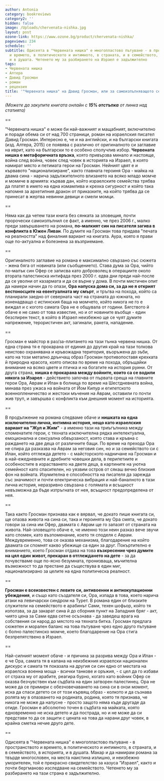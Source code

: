 ```yaml
---
author: Antonia
category: bookreviews
category2: ''
hidden: false
image: /Uploads/chervenata-nishka.jpg
layout: post
ozone-link: https://www.ozone.bg/product/chervenata-nishka/
pageviews: 234
schedule: ''
subtitle: Одисеята в "Червената нишка" е многопластово пътуване - в пространството
  и времето, в политическото и интимното, в страната, и в семейството, в историята,
  и в душата. Четенето му за разбирането на Израел е задължително
tags:
- Червената нишка
- Алтера
- Давид Гросман
- роман
- рецензия
title: '"Червената нишка" на Давид Гросман, или за самоизпълняващото се пророчество '
---
```


*(Можете да закупите книгата онлайн с **15% отстъпка** от линка над статията)* 

\==

"Червената нишка" е може би най-важният и мащабният, включително и поради обема си от над 700 страници, роман на израелския писател Давид Гросман. Интересно е, че и на английски, и на български книгата (изд. Алтера, 2015) се появява с различно от оригиналното си заглавие на иврит, като на български то е особено сполучлив избор. **Червената нишка e метафоричната връзка**, която привързва минало и настояще, война след война, човек след човек в историята на Израел, в която намират място и петимата герои на Гросман. Нейният цвят е и кървавото "национализиране", както главната героиня Ора - майка на двама сина - нарича задължителното влизането на всяко младо момче и момиче в армията: кървав дан, който израелските семейства трябва да платят в името на една измамлива и крехка сигурност и който така напомня за архетипния дракон от приказките, на който трябва да се принесат в жертва невинни девици и смели момци.

\==

Няма как да четем тази книга без сянката за зловещия, почти пророчески самоизпълнил се факт, а именно, че през 2006 г., малко преди завършването на романа, **по-малкият син на писателя загива в конфликта в Южен Ливан**. По думите на Гросман това придава "печата на реалността" над финалния вариант на книгата. Аура, която я прави още по-актуална и болезнена за възприемане.

\==

Оригиналното заглавие на романа е максимално свързано със сюжета - жена бяга от новината (или съобщението). Става дума за Ора, чийто по-малък син Офер се записва като доброволец в операциите около втората палестинска интифада през 2000 г. едва дни преди най-после да се уволни от казармата и да се върне у дома. В почти мистичен опит да намери начин да го опази, **Ора напуска дома си, за да не я открият вестоносците на евентуалната му смърт**, и тръгва на похода, който са планирали заедно от северната част на страната до южната, но изненадващо с истинския баща на момчето, който никога не го е виждал и с когото самата Ора не е общувала от години. Бягството й обаче е не само от това известие, но и от новините въобще - един безспирен текст, в който в Израел неизбежно ще се чуят думите напрежение, терористичен акт, загинали, ракета, нападение.

\==

Гросман е майстор в раз/за-плитането на тази тънка червена нишка. От една страна тя е прокарана от единия до другия край на тази толкова неистово охранявана и кръвожадна територия, въоръжена до зъби, като на този метално дрънчащ образ Гросман противопоставя крехката й природна красота, която описва по време на похода, обръщайки внимание на всяко цвете и птичка и на богатите на история руини. От друга страна, **нишка е прокарана между войните, които са се водили някога за Изарел** - действието започва от първата среща на главните герои Ора, Аврам и Илан в болница по време на Шестдневната война, минава през ужаса на войната от Йом Кипур и египетското военнопленичество и жестоки мъчения на Аврам, оставили го почти жив труп, и завършва с конфликта към днешния момент на историята. 

\==

В продължение на романа следваме обаче и **нишката на една изключително лична, интимна история, нещо като израелския вариант на "Жул и Жим"** - а именно тази на триъгълника между споменатите герои, с тяхната изключителна рядка интелектуална, емоционална и сексуална обвързаност, която става и кръвна с раждането на две деца от различните бащи. По време на прехода Ора не спира да разказва на Аврам за неговия син, но и за семейството си с Илан, който отглежда детето - с майсторското надничане на Гросман и в най-ежедневните и дребните човешки дела, в перипетиите и особеностите в израстването на двете деца, в картините на уютна семейност като спасителен, но уязвим остров от сякаш вечно близкия фон на войната. Изумителна е способността на писателя да зарежда със значимост и почти електрическа вибрация и най-баналното в тази лична история, неразривно свързана с голямата и всъщност невъзможна да бъде изтръгната от нея, всъщност предопределена от нея.  

\==

Така както Гросман признава как е вярвал, че докато пише книгата си, ще опазва живота на сина си, така и героинята му Ора смята, че докато говори за сина им Офер, двамата с Аврам ще го запазят от страната на живота. Най-зловещото обаче е, че именно този неин разказ вече звучи като спомен, като възпоменание, което тя споделя с Аврам. Междувременно, това се оказва механизма, благодарение на който двамата си спомнят какво убежище са един за друг. Покъртително е вниманието, което Гросман отдава на това **възкресение чрез думите на цял един живот, прекаран в отглеждането на дете** - за да почувстваме още по-ясно безумната, пронизваща, мъчителна възможност то да престане да съществува в един миг, национализирано за целите на една политическа реалност. 

\==

**Гросман е всеизвестен с левите си, антивоенни и антиокупационни убеждения**, и също като създателя си, Ора, изпада в това, което нарича атаки на левичарски синдром на Турет. В романа един от близките служители на семейството е арабинът Сами, техен шофьор, който тя използва, за да закарат сина й до сборния пункт на Западния бряг - акт, чиято цена за Сами едва сетне осъзнава - да заведеш врага на собствения си народ до мястото на тяхната битка. Гросман предлага сюжетен и морален баланс на това пътуване чрез едно друго пътуване с болно палестинско момче, което благодарение на Ора стига безпрепятствено в Израел. 

\==

Най-силният момент обаче - и причина за разрива между Ора и Илан - е че Ора, самата тя в капана на неизбежния израелски национален дискурс и самата тя показала на другия си син едно от местата на израелска военна моща - всички танкове и оръжия, - с цел да го избави от страха му от арабите, реагира бурно, когато като войник Офер се оказва безчувствен към съдбата на един затворен палестинец. Ора не може да се примири с обезчовечаването на сина си в онзи момент, иска да спаси детето си от този кървящ образ - колкото и да съзнава ролята му в опазването на родината, родина, която тя признава, че никога не може да напусне - просто защото няма къде другаде да отиде. Гросман е абсолютно точен в съдбата на майката, която едновременно не иска детето и да пострада, но и не може да си представи то да се защити с цената на това да нарани друг човек, в крайна сметка нечие друго дете.

\==

Одисеята в "Червената нишка" е многопластово пътуване - в пространството и времето, в политическото и интимното, в страната, и в семейството, в историята, и в душата. Макар и да намирам романа за твърде многословен, на места наистина излишно, и неизбежно уморителен, той е прекрасно свидетелство за казуса "Израел", както и почти бергманово изследване на семейството. Четенето му за разбирането на тази страна е задължително.